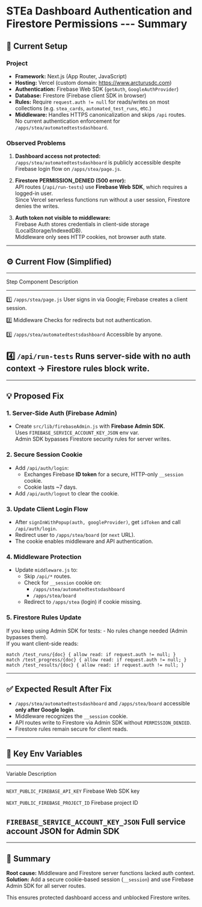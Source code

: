 # STEa Dashboard Authentication and Firestore Permissions --- Summary

## 🧩 Current Setup

### Project

-   **Framework:** Next.js (App Router, JavaScript)
-   **Hosting:** Vercel (custom domain: https://www.arcturusdc.com)
-   **Authentication:** Firebase Web SDK (`getAuth`,
    `GoogleAuthProvider`)
-   **Database:** Firestore (Firebase client SDK in browser)
-   **Rules:** Require `request.auth != null` for reads/writes on most
    collections (e.g. `stea_cards`, `automated_test_runs`, etc.)
-   **Middleware:** Handles HTTPS canonicalization and skips `/api`
    routes.\
    No current authentication enforcement for
    `/apps/stea/automatedtestsdashboard`.

### Observed Problems

1.  **Dashboard access not protected:**\
    `/apps/stea/automatedtestsdashboard` is publicly accessible despite
    Firebase login flow on `/apps/stea/page.js`.

2.  **Firestore PERMISSION_DENIED (500 error):**\
    API routes (`/api/run-tests`) use **Firebase Web SDK**, which
    requires a logged-in user.\
    Since Vercel serverless functions run without a user session,
    Firestore denies the writes.

3.  **Auth token not visible to middleware:**\
    Firebase Auth stores credentials in client-side storage
    (LocalStorage/IndexedDB).\
    Middleware only sees HTTP cookies, not browser auth state.

------------------------------------------------------------------------

## ⚙️ Current Flow (Simplified)

  ------------------------------------------------------------------------------------
  Step          Component                              Description
  ------------- -------------------------------------- -------------------------------
  1️⃣            `/apps/stea/page.js`                   User signs in via Google;
                                                       Firebase creates a client
                                                       session.

  2️⃣            Middleware                             Checks for redirects but not
                                                       authentication.

  3️⃣            `/apps/stea/automatedtestsdashboard`   Accessible by anyone.

  4️⃣            `/api/run-tests`                       Runs server-side with no auth
                                                       context → Firestore rules block
                                                       write.
  ------------------------------------------------------------------------------------

------------------------------------------------------------------------

## 💡 Proposed Fix

### 1. Server-Side Auth (Firebase Admin)

-   Create `src/lib/firebaseAdmin.js` with **Firebase Admin SDK**.\
    Uses `FIREBASE_SERVICE_ACCOUNT_KEY_JSON` env var.\
    Admin SDK bypasses Firestore security rules for server writes.

### 2. Secure Session Cookie

-   Add `/api/auth/login`:
    -   Exchanges Firebase **ID token** for a secure, HTTP-only
        `__session` cookie.
    -   Cookie lasts \~7 days.
-   Add `/api/auth/logout` to clear the cookie.

### 3. Update Client Login Flow

-   After `signInWithPopup(auth, googleProvider)`, get `idToken` and
    call `/api/auth/login`.
-   Redirect user to `/apps/stea/board` (or `next` URL).
-   The cookie enables middleware and API authentication.

### 4. Middleware Protection

-   Update `middleware.js` to:
    -   Skip `/api/*` routes.
    -   Check for `__session` cookie on:
        -   `/apps/stea/automatedtestsdashboard`
        -   `/apps/stea/board`
    -   Redirect to `/apps/stea` (login) if cookie missing.

### 5. Firestore Rules Update

If you keep using Admin SDK for tests: - No rules change needed (Admin
bypasses them).\
If you want client-side reads:

``` firestore
match /test_runs/{doc} { allow read: if request.auth != null; }
match /test_progress/{doc} { allow read: if request.auth != null; }
match /test_results/{doc} { allow read: if request.auth != null; }
```

------------------------------------------------------------------------

## ✅ Expected Result After Fix

-   `/apps/stea/automatedtestsdashboard` and `/apps/stea/board`
    accessible **only after Google login**.
-   Middleware recognizes the `__session` cookie.
-   API routes write to Firestore via Admin SDK without
    `PERMISSION_DENIED`.
-   Firestore rules remain secure for client reads.

------------------------------------------------------------------------

## 🔑 Key Env Variables

  -----------------------------------------------------------------------------
  Variable                              Description
  ------------------------------------- ---------------------------------------
  `NEXT_PUBLIC_FIREBASE_API_KEY`        Firebase Web SDK key

  `NEXT_PUBLIC_FIREBASE_PROJECT_ID`     Firebase project ID

  `FIREBASE_SERVICE_ACCOUNT_KEY_JSON`   Full service account JSON for Admin SDK
  -----------------------------------------------------------------------------

------------------------------------------------------------------------

## 🧭 Summary

**Root cause:** Middleware and Firestore server functions lacked auth
context.\
**Solution:** Add a secure cookie-based session (`__session`) and use
Firebase Admin SDK for all server routes.

This ensures protected dashboard access and unblocked Firestore writes.
